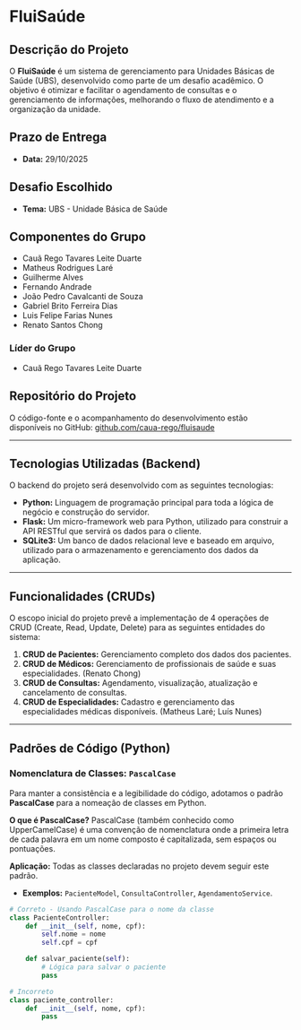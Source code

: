 # FluiSaúde

## Descrição do Projeto

O **FluiSaúde** é um sistema de gerenciamento para Unidades Básicas de Saúde (UBS), desenvolvido como parte de um desafio acadêmico. O objetivo é otimizar e facilitar o agendamento de consultas e o gerenciamento de informações, melhorando o fluxo de atendimento e a organização da unidade.

## Prazo de Entrega

-   **Data:** 29/10/2025

## Desafio Escolhido

-   **Tema:** UBS - Unidade Básica de Saúde

## Componentes do Grupo

-   Cauã Rego Tavares Leite Duarte
-   Matheus Rodrigues Laré
-   Guilherme Alves
-   Fernando Andrade
-   João Pedro Cavalcanti de Souza
-   Gabriel Brito Ferreira Dias
-   Luis Felipe Farias Nunes
-   Renato Santos Chong

### Líder do Grupo

-   Cauã Rego Tavares Leite Duarte

## Repositório do Projeto

O código-fonte e o acompanhamento do desenvolvimento estão disponíveis no GitHub:
[github.com/caua-rego/fluisaude](https://github.com/caua-rego/fluisaude)

---

## Tecnologias Utilizadas (Backend)

O backend do projeto será desenvolvido com as seguintes tecnologias:

-   **Python:** Linguagem de programação principal para toda a lógica de negócio e construção do servidor.
-   **Flask:** Um micro-framework web para Python, utilizado para construir a API RESTful que servirá os dados para o cliente.
-   **SQLite3:** Um banco de dados relacional leve e baseado em arquivo, utilizado para o armazenamento e gerenciamento dos dados da aplicação.

---

## Funcionalidades (CRUDs)

O escopo inicial do projeto prevê a implementação de 4 operações de CRUD (Create, Read, Update, Delete) para as seguintes entidades do sistema:

1.  **CRUD de Pacientes:** Gerenciamento completo dos dados dos pacientes.
2.  **CRUD de Médicos:** Gerenciamento de profissionais de saúde e suas especialidades. (Renato Chong)
3.  **CRUD de Consultas:** Agendamento, visualização, atualização e cancelamento de consultas.
4.  **CRUD de Especialidades:** Cadastro e gerenciamento das especialidades médicas disponíveis. (Matheus Laré; Luís Nunes)

---

## Padrões de Código (Python)

### Nomenclatura de Classes: `PascalCase`

Para manter a consistência e a legibilidade do código, adotamos o padrão **PascalCase** para a nomeação de classes em Python.

**O que é PascalCase?**
PascalCase (também conhecido como UpperCamelCase) é uma convenção de nomenclatura onde a primeira letra de cada palavra em um nome composto é capitalizada, sem espaços ou pontuações.

**Aplicação:**
Todas as classes declaradas no projeto devem seguir este padrão.

-   **Exemplos:** `PacienteModel`, `ConsultaController`, `AgendamentoService`.

```python
# Correto - Usando PascalCase para o nome da classe
class PacienteController:
    def __init__(self, nome, cpf):
        self.nome = nome
        self.cpf = cpf

    def salvar_paciente(self):
        # Lógica para salvar o paciente
        pass

# Incorreto
class paciente_controller:
    def __init__(self, nome, cpf):
        pass
